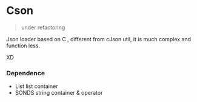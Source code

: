 # Cson
> under refactoring

Json loader based on C , different from cJson util, it is much complex and function less.

XD

### Dependence

- List  list container
- SONDS string container & operator
